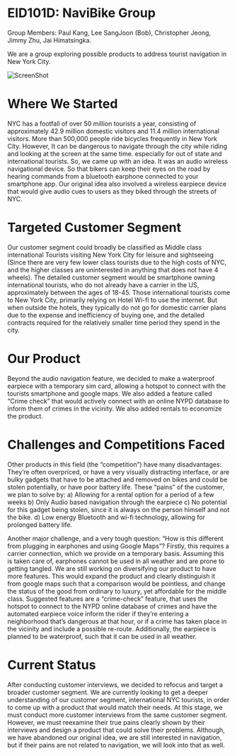 # EID101D: NaviBike Group 
Group Members: Paul Kang, Lee SangJoon (Bob), Christopher Jeong, Jimmy Zhu, Jai Himatsingka. 

We are a group exploring possible products to address tourist navigation in New York City.

![ScreenShot](https://cloud.githubusercontent.com/assets/14917658/10501490/1f2a0fca-72b0-11e5-8149-4ac11e7d1862.png)

# Where We Started

 NYC has a footfall of over 50 million tourists a year, consisting of approximately 42.9 million domestic visitors and 11.4 million international visitors. More than 500,000 people ride bicycles frequently in New York City. 
 However,  It can be dangerous to navigate through the city while riding and looking at the screen at the same time.  especially for out of state and international tourists. 
So, we came up with an idea. It was  an audio wireless navigational device. So that bikers can  keep their eyes on the road by hearing commands from a bluetooth earphone connected to your smartphone app. 
Our original idea also involved a wireless earpiece device that would give audio cues to users as they biked through the streets of NYC. 

# Targeted Customer Segment 

Our customer segment could broadly be classified as Middle class international Tourists visiting New York City for leisure and sightseeing (Since there are very few lower class tourists due to the high costs of NYC, and the higher classes are uninterested in anything that does not have 4 wheels). The detailed customer segment would be smartphone owning international tourists, who do not already have a carrier in the US, approximately between the ages of 18-45.
Those international tourists come to New York City, primarily relying on Hotel Wi-fi to use the internet. But when outside the hotels, they typically do not go for domestic carrier plans due to the expense and inefficiency of buying one, and the detailed contracts required for the relatively smaller time period they spend in the city.  

# Our Product

Beyond the audio navigation feature, we decided to make a waterproof earpiece with a temporary sim card, allowing a hotspot to connect with the tourists smartphone and google maps. We also added a feature called “Crime check” that would actively connect with an online NYPD database to inform them of crimes in the vicinity.  We also added rentals to economize the product.

# Challenges and Competitions Faced

Other products in this field (the “competition”) have many disadvantages: They’re often overpriced, or have a very visually distracting interface, or are bulky gadgets that have to be attached and removed on bikes and could be stolen potentially, or have poor battery life. These “pains” of the customer, we plan to solve by:
	a)	Allowing for a rental option for a period of a few weeks
	b)	Only Audio based navigation through the earpiece
	c)	No potential for this gadget being stolen, since it is always on the person himself and not the bike. 
	d)	Low energy Bluetooth and wi-fi technology, allowing for prolonged battery life. 

Another major challenge, and a very tough question: “How is this different from plugging in earphones and using Google Maps”? Firstly, this requires a carrier connection, which we provide on a temporary basis. Assuming this is taken care of, earphones cannot be used in all weather and are prone to getting tangled. We are still working on diversifying our product to have more features. This would expand the product and clearly distinguish it from google maps such that a comparison would be pointless, and change the status of the good from ordinary to luxury, yet affordable for the middle class. Suggested features are a “crime-check” feature, that uses the hotspot to connect to the NYPD online database of crimes and have the automated earpiece voice inform the rider if they’re entering a neighborhood that’s dangerous at that hour, or if a crime has taken place in the vicinity and include a possible re-route. Additionally, the earpiece is planned to be waterproof, such that it can be used in all weather. 

# Current Status

After conducting customer interviews, we decided to refocus and target a broader customer segment. We are currently looking to get a deeper understanding of our customer segment, international NYC tourists, in order to come up with a product that would match their needs.
At this stage, we must conduct more customer interviews from the same customer segment. However, we must reexamine their true pains clearly shown by their interviews and design a product that could solve their problems. Although, we have abandoned our original idea, we are still interested in navigation, but if their pains are not related to navigation, we will look into that as well.
